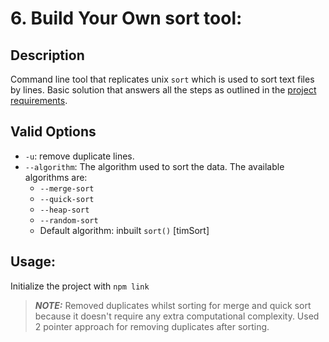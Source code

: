 # 6. Build Your Own sort tool:

## Description

Command line tool that replicates unix `sort` which is used to sort text files by lines. Basic solution that answers all the steps as outlined in the [project requirements](https://codingchallenges.fyi/challenges/challenge-sort).

## Valid Options

- `-u`: remove duplicate lines.
- `--algorithm`: The algorithm used to sort the data. The available algorithms are:
  - `--merge-sort`
  - `--quick-sort`
  - `--heap-sort`
  - `--random-sort`
  - Default algorithm: inbuilt `sort()` [timSort]

## Usage:

Initialize the project with `npm link`

> **_NOTE:_** Removed duplicates whilst sorting for merge and quick sort because it doesn't require any extra computational complexity. Used 2 pointer approach for removing duplicates after sorting. 

